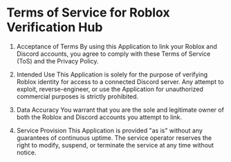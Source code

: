 # Terms of Service for Roblox Verification Hub

1. Acceptance of Terms
By using this Application to link your Roblox and Discord accounts, you agree to comply with these Terms of Service (ToS) and the Privacy Policy.

2. Intended Use
This Application is solely for the purpose of verifying Roblox identity for access to a connected Discord server. Any attempt to exploit, reverse-engineer, or use the Application for unauthorized commercial purposes is strictly prohibited.

3. Data Accuracy
You warrant that you are the sole and legitimate owner of both the Roblox and Discord accounts you attempt to link.

4. Service Provision
This Application is provided "as is" without any guarantees of continuous uptime. The service operator reserves the right to modify, suspend, or terminate the service at any time without notice.
